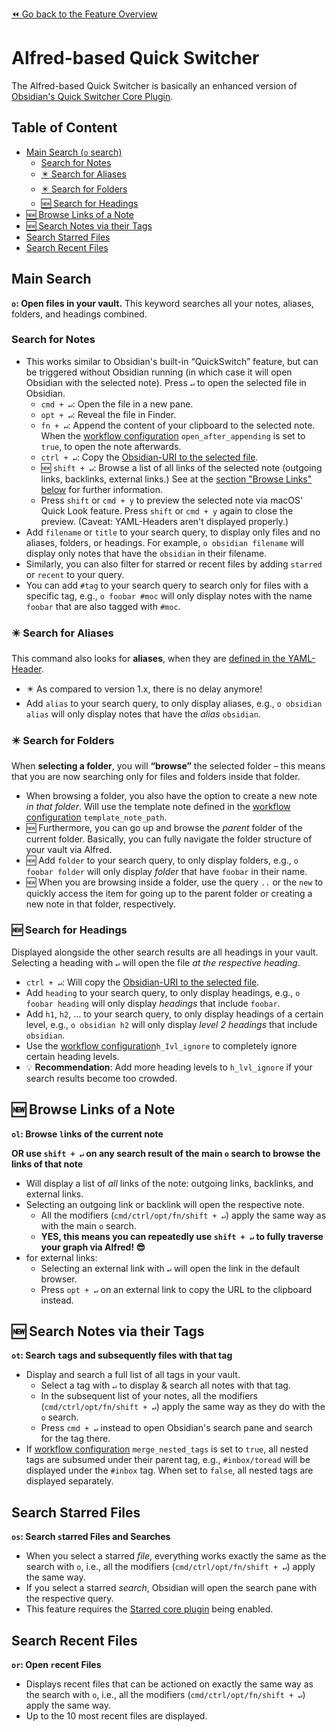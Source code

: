[⏪ Go back to the Feature Overview](https://github.com/chrisgrieser/shimmering-obsidian/blob/main/README.md#feature-overview)

# Alfred-based Quick Switcher
The Alfred-based Quick Switcher is basically an enhanced version of [Obsidian's Quick Switcher Core Plugin](https://help.obsidian.md/Plugins/Quick+switcher).

## Table of Content
- [Main Search (`o` search)](#Main-Search)
	- [Search for Notes](#Search-for-Notes)
	- [✴️ Search for Aliases](#%EF%B8%8F-Search-for-Aliases)
	- [✴️ Search for Folders](#%EF%B8%8F-Search-for-Folders)
	- [🆕 Search for Headings](#-Search-for-Headings)
- [🆕 Browse Links of a Note](#-Browse-Links-of-a-Note)
- [🆕 Search Notes via their Tags](#-Search-Notes-via-their-Tags)
- [Search Starred Files](#Search-Starred-Files)
- [Search Recent Files](#Search-Recent-Files)

## Main Search
**`o`: Open files in your vault.**
This keyword searches all your notes, aliases, folders, and headings combined.

### Search for Notes
- This works similar to Obsidian's built-in “QuickSwitch” feature, but can be triggered without Obsidian running (in which case it will open Obsidian with the selected note). Press `↵` to open the selected file in Obsidian.
	- `cmd + ↵`: Open the file in a new pane.
	- `opt + ↵`: Reveal the file in Finder.
	- `fn + ↵`: Append the content of your clipboard to the selected note. When the [workflow configuration](documentation/Workflow%20Configuration.md#Alfred-based-Quick-Switcher) `open_after_appending` is set to `true`, to open the note afterwards.
	- `ctrl + ↵`: Copy the [Obsidian-URI to the selected file](https://help.obsidian.md/Advanced+topics/Using+obsidian+URI#Action+`hook-get-address`).
	- 🆕 `shift + ↵`: Browse a list of all links of the selected note (outgoing links, backlinks, external links.) See at the [section "Browse Links" below](#%F0%9F%86%95%20Browse-Links-of-the-Current-Note) for further information.
	- Press `shift` or `cmd + y` to preview the selected note via macOS' Quick Look feature. Press `shift` or `cmd + y` again to close the preview. (Caveat: YAML-Headers aren't displayed properly.)
- Add `filename` or `title` to your search query, to display only files and no aliases, folders, or headings. For example, `o obsidian filename` will display only notes that have the `obsidian` in their filename.
- Similarly, you can also filter for starred or recent files by adding `starred` or `recent` to your query.
- You can add `#tag` to your search query to search only for files with a specific tag, e.g., `o foobar #moc` will only display notes with the name `foobar` that are also tagged with `#moc`.

### ✴️ Search for Aliases
This command also looks for **aliases**, when they are [defined in the YAML-Header](https://help.obsidian.md/How+to/Add+aliases+to+note#Set+aliases).
- ✴️ As compared to version 1.x, there is no delay anymore!
- Add `alias` to your search query, to only display aliases, e.g., `o obsidian alias` will only display notes that have the *alias* `obsidian`.

### ✴️ Search for Folders
When **selecting a folder**, you will **“browse”** the selected folder – this means that you are now searching only for files and folders inside that folder.
- When browsing a folder, you also have the option to create a new note _in that folder_. Will use the template note defined in the [workflow configuration](documentation/Workflow%20Configuration.md#New-Note-Creation) `template_note_path`.
- 🆕 Furthermore, you can go up and browse the *parent* folder of the current folder. Basically, you can fully navigate the folder structure of your vault via Alfred.
- 🆕 Add `folder` to your search query, to only display folders, e.g., `o foobar folder` will only display *folder* that have `foobar` in their name.
- 🆕 When you are browsing inside a folder, use the query `..` or the `new` to quickly access the item for going up to the parent folder or creating a new note in that folder, respectively.

### 🆕 Search for Headings
Displayed alongside the other search results are all headings in your vault. Selecting a heading with `↵` will open the file *at the respective heading*.
- `ctrl + ↵`: Will copy the [Obsidian-URI to the selected file](https://help.obsidian.md/Advanced+topics/Using+obsidian+URI#Action+%60hook-get-address%60).
- Add `heading` to your search query, to only display headings, e.g., `o foobar heading` will only display *headings* that include `foobar`.
- Add `h1`, `h2`, … to your search query, to only display headings of a certain level, e.g., `o obsidian h2` will only display *level 2 headings* that include `obsidian`.
- Use the [workflow configuration](documentation/Workflow%20Configuration.md#Alfred-based-Quick-Switcher)`h_Ivl_ignore` to completely ignore certain heading levels.
- 💡 **Recommendation**: Add more heading levels to `h_lvl_ignore` if your search results become too crowded.

## 🆕 Browse Links of a Note
**`ol`: Browse `l`inks of the current note**

**OR use `shift + ↵` on any search result of the main `o` search to browse the links of that note**

- Will display a list of *all* links of the note: outgoing links, backlinks, and external links.
- Selecting an outgoing link or backlink will open the respective note.
	- All the modifiers (`cmd/ctrl/opt/fn/shift + ↵`) apply the same way as with the main `o` search.
	- **YES, this means you can repeatedly use `shift + ↵` to fully traverse your graph via Alfred! 😎**
- for external links:
	- Selecting an external link with `↵` will open the link in the default browser.
	- Press `opt + ↵` on an external link to copy the URL to the clipboard instead.

## 🆕 Search Notes via their Tags
**`ot`: Search `t`ags and subsequently files with that tag**
- Display and search a full list of all tags in your vault.
	- Select a tag with `↵` to display & search all notes with that tag.
	- In the subsequent list of your notes, all the modifiers (`cmd/ctrl/opt/fn/shift + ↵`) apply the same way as they do with the `o` search.
	- Press `cmd + ↵` instead to open Obsidian's search pane and search for the tag there.
- If [workflow configuration](/documentation/Workflow%20Configuration.md#Alfred-based-Quick-Switcher) `merge_nested_tags` is set to `true`, all nested tags are subsumed under their parent tag, e.g., `#inbox/toread` will be displayed under the `#inbox` tag. When set to `false`, all nested tags are displayed separately.

## Search Starred Files
**`os`: Search `s`tarred Files and Searches**
- When you select a starred *file*, everything works exactly the same as the search with `o`, i.e., all the modifiers (`cmd/ctrl/opt/fn/shift + ↵`) apply the same way.
- If you select a starred *search*, Obsidian will open the search pane with the respective query.
- This feature requires the [Starred core plugin](https://help.obsidian.md/Plugins/Starred+notes) being enabled.

## Search Recent Files
**`or`: Open `r`ecent Files**
- Displays recent files that can be actioned on exactly the same way as the search with `o`, i.e., all the modifiers (`cmd/ctrl/opt/fn/shift + ↵`) apply the same way.
- Up to the 10 most recent files are displayed.
